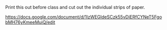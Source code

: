 Print this out before class and cut out the individual strips of paper.

https://docs.google.com/document/d/1lzWEGldeSCzk55vDiERfCYNeT5FgobMH76yKmeeMuiQ/edit
